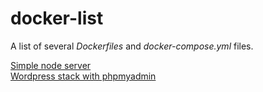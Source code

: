 # docker-list

A list of several _Dockerfiles_ and _docker-compose.yml_ files.

[Simple node server](/node-server/README.md) \
[Wordpress stack with phpmyadmin](/wordpress-stack\README.md)
